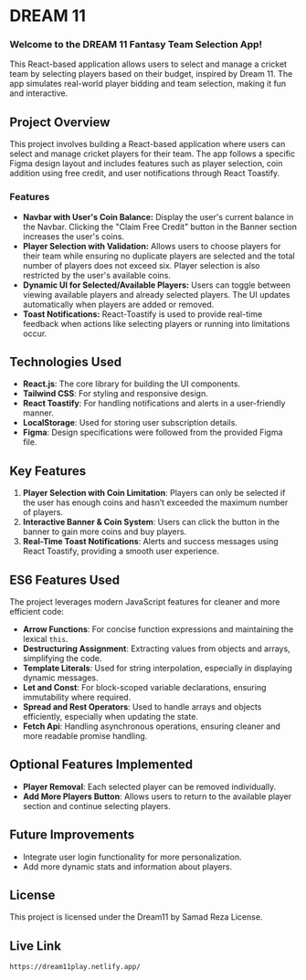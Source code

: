 # DREAM 11

### Welcome to the DREAM 11 Fantasy Team Selection App!

This React-based application allows users to select and manage a cricket team by selecting players based on their budget, inspired by Dream 11. The app simulates real-world player bidding and team selection, making it fun and interactive.

## Project Overview

This project involves building a React-based application where users can select and manage cricket players for their team. The app follows a specific Figma design layout and includes features such as player selection, coin addition using free credit, and user notifications through React Toastify.

### Features

- **Navbar with User's Coin Balance:** Display the user's current balance in the Navbar. Clicking the "Claim Free Credit" button in the Banner section increases the user's coins.
- **Player Selection with Validation:** Allows users to choose players for their team while ensuring no duplicate players are selected and the total number of players does not exceed six. Player selection is also restricted by the user's available coins.
- **Dynamic UI for Selected/Available Players:** Users can toggle between viewing available players and already selected players. The UI updates automatically when players are added or removed.
- **Toast Notifications:** React-Toastify is used to provide real-time feedback when actions like selecting players or running into limitations occur.

## Technologies Used

- **React.js**: The core library for building the UI components.
- **Tailwind CSS**: For styling and responsive design.
- **React Toastify**: For handling notifications and alerts in a user-friendly manner.
- **LocalStorage**: Used for storing user subscription details.
- **Figma**: Design specifications were followed from the provided Figma file.

## Key Features

1. **Player Selection with Coin Limitation**: Players can only be selected if the user has enough coins and hasn’t exceeded the maximum number of players.
2. **Interactive Banner & Coin System**: Users can click the button in the banner to gain more coins and buy players.
3. **Real-Time Toast Notifications**: Alerts and success messages using React Toastify, providing a smooth user experience.

## ES6 Features Used

The project leverages modern JavaScript features for cleaner and more efficient code:

- **Arrow Functions**: For concise function expressions and maintaining the lexical `this`.
- **Destructuring Assignment**: Extracting values from objects and arrays, simplifying the code.
- **Template Literals**: Used for string interpolation, especially in displaying dynamic messages.
- **Let and Const**: For block-scoped variable declarations, ensuring immutability where required.
- **Spread and Rest Operators**: Used to handle arrays and objects efficiently, especially when updating the state.
- **Fetch Api**: Handling asynchronous operations, ensuring cleaner and more readable promise handling.
  
## Optional Features Implemented

- **Player Removal**: Each selected player can be removed individually.
- **Add More Players Button**: Allows users to return to the available player section and continue selecting players.

## Future Improvements

- Integrate user login functionality for more personalization.
- Add more dynamic stats and information about players.

## License

This project is licensed under the Dream11 by Samad Reza License.

## Live Link

`https://dream11play.netlify.app/`
